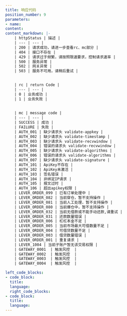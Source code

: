 ```yaml
---
title: 响应代码
position_number: 9
parameters:
- name:
content:
content_markdown: |-
    | httpStatus | 描述 |
    | --- | --- |
    | 200 | 请求成功，请进一步查看rc、mc部分 |
    | 404 | 接口不存在 |
    | 429 | 请求过于频繁，请按照限速要求，控制请求速率 |
    | 500 | 服务异常 |
    | 502 | 网关异常 |
    | 503 | 服务不可用，请稍后重试 |
    

    | rc | return Code |
    | --- | --- |
    | 0 | 业务成功 |
    | 1 | 业务失败 |
    
    
    | mc | message code |
    | --- | --- |
    | SUCCESS | 成功 |
    | FAILURE | 失败 |
    | AUTH_001 | 缺少请求头 validate-appkey |
    | AUTH_002 | 缺少请求头 validate-timestamp |
    | AUTH_003 | 缺少请求头 validate-recvwindow |
    | AUTH_004 | 错误的请求头 validate-recvwindow |
    | AUTH_005 | 缺少请求头 validate-algorithms |
    | AUTH_006 | 错误的请求头 validate-algorithms |
    | AUTH_007 | 缺少请求头 validate-signature |
    | AUTH_101 | ApiKey不存在 |
    | AUTH_102 | ApiKey未激活 |
    | AUTH_103 | 签名错误 |
    | AUTH_104 | 非绑定IP请求 |
    | AUTH_105 | 报文过时 |
    | AUTH_106 | 超出apikey权限 |
    | LEVER_ORDER_099 | 已有订单处理中 |
    | LEVER_ORDER_082 | 当前穿仓，暂不支持操作 |
    | LEVER_ORDER_081 | 当前人工处理，暂不支持操作 |
    | LEVER_ORDER_080 | 当前爆仓中，暂不支持操作 |
    | LEVER_ORDER_032 | 当前无借款或不能手动还款,请重试 |
    | LEVER_ORDER_031 | 还款数量错误 |
    | LEVER_ORDER_006 | 杠杠本金不足 |
    | LEVER_ORDER_005 | 当前市场最大可借数量不足 |
    | LEVER_ORDER_004 | 可借贷数量不足 |
    | LEVER_ORDER_003 | 借贷数量错误 |
    | LEVER_ORDER_001 | 重复请求 |
    | LEVER_1004 | 当前子账户暂无该交易权限 |
    | GATEWAY_0001  | 触发风控  |
    | GATEWAY_0002  | 触发风控  |
    | GATEWAY_0003  | 触发风控  |
    | GATEWAY_0004  | 触发风控  |

left_code_blocks:
- code_block:
  title:
  language:
  right_code_blocks:
- code_block:
  title:
  language:
---
```



